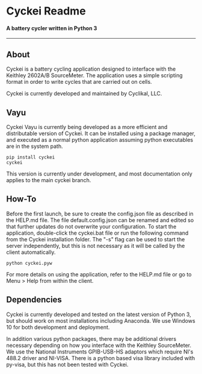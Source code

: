 # Cyckei Readme
#### A battery cycler written in Python 3
---

## About
Cyckei is a battery cycling application designed to interface with the Keithley 2602A/B SourceMeter.
The application uses a simple scripting format in order to write cycles that are carried out on cells.

Cyckei is currently developed and maintained by Cyclikal, LLC.

## Vayu
Cyckei Vayu is currently being developed as a more efficient and distributable version of Cyckei. It can be installed using a package manager, and executed as a normal python application assuming python executables are in the system path.

    pip install cyckei
    cyckei

This version is currently under development, and most documentation only applies to the main cyckei branch.

## How-To
Before the first launch, be sure to create the config.json file as described in the HELP.md file. The file default.config.json can be renamed and edited so that further updates do not overwrite your configuration.
To start the application, double-click the cyckei.bat file or run the following command from the Cyckei installation folder.
The "-s" flag can be used to start the server independently, but this is not necessary as it will be called by the client automatically.

    python cyckei.pyw

For more details on using the application, refer to the HELP.md file or go to Menu > Help from within the client.

## Dependencies
Cyckei is currently developed and tested on the latest version of Python 3, but should work on most installations including Anaconda. We use Windows 10 for both development and deployment.

In addition various python packages, there may be additional drivers necessary depending on how you interface with the Keithley SourceMeter. We use the National Instruments GPIB-USB-HS adaptors which require NI's 488.2 driver and NI-VISA. There is a python based visa library included with py-visa, but this has not been tested with Cyckei.

